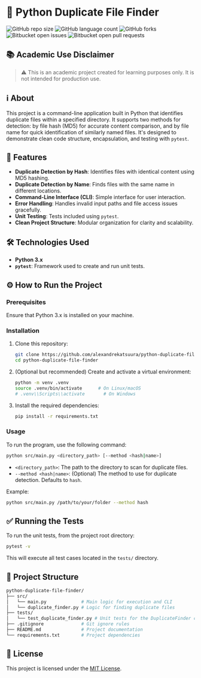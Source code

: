 # 📝 Python Duplicate File Finder

![GitHub repo size](https://img.shields.io/github/repo-size/alexandrekatsuura/python-duplicate-file-finder?style=for-the-badge)
![GitHub language count](https://img.shields.io/github/languages/count/alexandrekatsuura/python-duplicate-file-finder?style=for-the-badge)
![GitHub forks](https://img.shields.io/github/forks/alexandrekatsuura/python-duplicate-file-finder?style=for-the-badge)
![Bitbucket open issues](https://img.shields.io/bitbucket/issues/alexandrekatsuura/python-duplicate-file-finder?style=for-the-badge)
![Bitbucket open pull requests](https://img.shields.io/bitbucket/pr-raw/alexandrekatsuura/python-duplicate-file-finder?style=for-the-badge)

## 📚 Academic Use Disclaimer

> ⚠️ This is an academic project created for learning purposes only.
> It is not intended for production use.

## ℹ️ About

This project is a command-line application built in Python that identifies duplicate files within a specified directory. It supports two methods for detection: by file hash (MD5) for accurate content comparison, and by file name for quick identification of similarly named files.
It's designed to demonstrate clean code structure, encapsulation, and testing with `pytest`.

## 🚀 Features

*   **Duplicate Detection by Hash**: Identifies files with identical content using MD5 hashing.
*   **Duplicate Detection by Name**: Finds files with the same name in different locations.
*   **Command-Line Interface (CLI)**: Simple interface for user interaction.
*   **Error Handling**: Handles invalid input paths and file access issues gracefully.
*   **Unit Testing**: Tests included using `pytest`.
*   **Clean Project Structure**: Modular organization for clarity and scalability.

## 🛠️ Technologies Used

*   **Python 3.x**
*   **`pytest`**: Framework used to create and run unit tests.

## ⚙️ How to Run the Project

### Prerequisites

Ensure that Python 3.x is installed on your machine.

### Installation

1.  Clone this repository:

    ```bash
    git clone https://github.com/alexandrekatsuura/python-duplicate-file-finder
    cd python-duplicate-file-finder
    ```

2.  (Optional but recommended) Create and activate a virtual environment:

    ```bash
    python -m venv .venv
    source .venv/bin/activate      # On Linux/macOS
    # .venv\\Scripts\\activate       # On Windows
    ```

3.  Install the required dependencies:

    ```bash
    pip install -r requirements.txt
    ```

### Usage

To run the program, use the following command:

```bash
python src/main.py <directory_path> [--method <hash|name>]
```

*   `<directory_path>`: The path to the directory to scan for duplicate files.
*   `--method <hash|name>`: (Optional) The method to use for duplicate detection. Defaults to `hash`.

Example:

```bash
python src/main.py /path/to/your/folder --method hash
```

## ✅ Running the Tests

To run the unit tests, from the project root directory:

```bash
pytest -v
```

This will execute all test cases located in the `tests/` directory.

## 📁 Project Structure

```bash
python-duplicate-file-finder/
├── src/
│   └── main.py             # Main logic for execution and CLI
│   └── duplicate_finder.py # Logic for finding duplicate files
├── tests/
│   └── test_duplicate_finder.py # Unit tests for the DuplicateFinder class
├── .gitignore              # Git ignore rules
├── README.md               # Project documentation
└── requirements.txt        # Project dependencies
```

## 📄 License

This project is licensed under the [MIT License](LICENSE).

